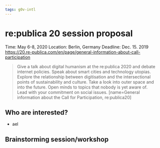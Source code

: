 ```yaml
---
tags: g0v-intl
---
```

# re:publica 20 session proposal

Time: May 6-8, 2020
Location: Berlin, Germany
Deadline: Dec. 15. 2019
https://20.re-publica.com/en/page/general-information-about-call-participation

> Give a talk about digital humanism at the re:publica 2020 and debate internet policies. Speak about smart cities and technology utopias. Explore the relationship between digitisation and the intersectional points of sustainability and culture. Take a look into outer space and into the future. Open minds to topics that nobody is yet aware of. Lead with your commitment on social issues.
> [name=General information about the Call for Participation, re:publica20]


## Who are interested?
- ael


## Brainstorming session/workshop